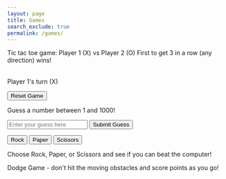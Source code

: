 ```yaml
---
layout: page
title: Games
search_exclude: true
permalink: /games/
---
```


Tic tac toe game:
Player 1 (X) vs Player 2 (O)
First to get 3 in a row (any direction) wins!

<table id="ticTacToeBoard"></table>
<p id="gameStatus">Player 1's turn (X)</p>
<button onclick="resetGame()">Reset Game</button>

<script>
let board, currentPlayer, gameActive, movesMade;

function createBoard() {
  board = Array(3).fill().map(() => Array(3).fill(''));
  currentPlayer = 'X';
  gameActive = true;
  movesMade = 0;
  document.getElementById("gameStatus").textContent = "Player 1's turn (X)";
  renderBoard();
}

function renderBoard() {
  let tableHTML = '';
  for (let i = 0; i < 3; i++) {
    tableHTML += '<tr>';
    for (let j = 0; j < 3; j++) {
      tableHTML += `<td onclick="handleClick(${i}, ${j})" style="width: 50px; height: 50px; text-align: center; font-size: 24px;">${board[i][j]}</td>`;
    }
    tableHTML += '</tr>';
  }
  document.getElementById("ticTacToeBoard").innerHTML = tableHTML;
}

function handleClick(row, col) {
  if (board[row][col] === '' && gameActive) {
    board[row][col] = currentPlayer;
    movesMade++;
    renderBoard();
    checkWinner();
    switchPlayer();
  }
}

function switchPlayer() {
  if (gameActive) {
    currentPlayer = currentPlayer === 'X' ? 'O' : 'X';
    document.getElementById("gameStatus").textContent = `Player ${currentPlayer === 'X' ? 1 : 2}'s turn (${currentPlayer})`;
  }
}

function checkWinner() {
  const winConditions = [
    [[0, 0], [0, 1], [0, 2]], // Row 1
    [[1, 0], [1, 1], [1, 2]], // Row 2
    [[2, 0], [2, 1], [2, 2]], // Row 3
    [[0, 0], [1, 0], [2, 0]], // Col 1
    [[0, 1], [1, 1], [2, 1]], // Col 2
    [[0, 2], [1, 2], [2, 2]], // Col 3
    [[0, 0], [1, 1], [2, 2]], // Diagonal 1
    [[0, 2], [1, 1], [2, 0]]  // Diagonal 2
  ];

  for (let condition of winConditions) {
    const [a, b, c] = condition;
    if (board[a[0]][a[1]] !== '' && board[a[0]][a[1]] === board[b[0]][b[1]] && board[a[0]][a[1]] === board[c[0]][c[1]]) {
      document.getElementById("gameStatus").textContent = `Player ${currentPlayer === 'X' ? 1 : 2} wins!`;
      gameActive = false;
      return;
    }
  }

  if (movesMade === 9) {
    document.getElementById("gameStatus").textContent = "It's a draw!";
    gameActive = false;
  }
}

function resetGame() {
  createBoard();
}

createBoard();
</script>


<div id="game">
  <p>Guess a number between 1 and 1000!</p>
  <input type="number" id="guess" placeholder="Enter your guess here">
  <button onclick="checkGuess()">Submit Guess</button>
  <p id="result"></p>
</div>

<script>
  const randomNumber = Math.floor(Math.random() * 1000) + 1;
  let attempts = 0;

  function checkGuess() {
    const userGuess = parseInt(document.getElementById('guess').value);
    const result = document.getElementById('result');
    attempts++;
    
    if (userGuess === randomNumber) {
      result.textContent = `Congratulations! You guessed the number ${randomNumber} correctly in ${attempts} attempts.`;
    } else if (userGuess > randomNumber) {
      result.textContent = "Too high! Try again.";
    } else {
      result.textContent = "Too low! Try again.";
    }
  }
</script>


<button onclick="playGame('Rock')">Rock</button>
<button onclick="playGame('Paper')">Paper</button>
<button onclick="playGame('Scissors')">Scissors</button>

<p id="result"></p>

<script>
  function playGame(playerChoice) {
    const choices = ['Rock', 'Paper', 'Scissors'];
    let computerChoice = choices[Math.floor(Math.random() * 3)];
    let result = '';

    if (playerChoice === computerChoice) {
      result = 'It\'s a tie!';
    } else if (
      (playerChoice === 'Rock' && computerChoice === 'Scissors') ||
      (playerChoice === 'Paper' && computerChoice === 'Rock') ||
      (playerChoice === 'Scissors' && computerChoice === 'Paper')
    ) {
      result = 'You win! ' + playerChoice + ' beats ' + computerChoice;
    } else {
      result = 'You lose! ' + computerChoice + ' beats ' + playerChoice;
    }

    document.getElementById('result').textContent = result;
  }
</script> 

Choose Rock, Paper, or Scissors and see if you can beat the computer!

Dodge Game - don't hit the moving obstacles and score points as you go!

<script>
  let canvas, ctx;
  let dino;
  let obstacles = [];
  let score = 0;
  let lives = 3;
  let keys = {};
  let gameInterval;
  let obstacleInterval;
  
  function setup() {
    canvas = document.createElement('canvas');
    canvas.width = 800;
    canvas.height = 400;
    document.body.appendChild(canvas);
    ctx = canvas.getContext('2d');
    
    dino = { x: 50, y: 150, width: 40, height: 40 };
    
    document.addEventListener('keydown', (e) => keys[e.key] = true);
    document.addEventListener('keyup', (e) => keys[e.key] = false);
    
    gameInterval = setInterval(updateGame, 1000 / 60);
    obstacleInterval = setInterval(createObstacle, 2000);
  }


  function updateGame() {
    ctx.clearRect(0, 0, canvas.width, canvas.height);
    

    if (keys['ArrowUp'] || keys['w']) {
      dino.y = Math.max(0, dino.y - 10);
    }
    if (keys['ArrowDown'] || keys['s']) {
      dino.y = Math.min(canvas.height - dino.height, dino.y + 10);
    }
    
    ctx.fillStyle = 'green';
    ctx.fillRect(dino.x, dino.y, dino.width, dino.height);
    

    for (let i = obstacles.length - 1; i >= 0; i--) {
      let obs = obstacles[i];
      obs.x -= 5;
      ctx.fillStyle = 'red';
      ctx.fillRect(obs.x, obs.y, obs.width, obs.height);
      
      if (obs.x < dino.x + dino.width &&
          obs.x + obs.width > dino.x &&
          obs.y < dino.y + dino.height &&
          obs.y + obs.height > dino.y) {
        if (lives > 1) {
          lives--;
          obstacles.splice(i, 1);
        } else {
          clearInterval(gameInterval);
          clearInterval(obstacleInterval);
          alert('Game Over! Final Score: ' + score);
          return;
        }
      }
      
      if (obs.x + obs.width < 0) {
        obstacles.splice(i, 1);
      }
    }
    
    score++;
    ctx.fillStyle = 'black';
    ctx.fillText('Score: ' + score, 10, 20);
    ctx.fillText('Lives: ' + lives, 10, 40);
  }

  function createObstacle() {
    let height = Math.random() * (canvas.height / 2);
    obstacles.push({
      x: canvas.width,
      y: height,
      width: 40,
      height: 40
    });
  }

  setup();
</script>